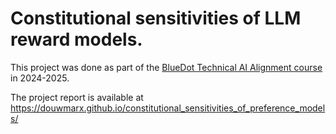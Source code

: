 # Constitutional sensitivities of LLM reward models.






This project was done as part of the [BlueDot Technical AI Alignment course](https://aisafetyfundamentals.com/alignment/)  in 2024-2025.


The project report is available at https://douwmarx.github.io/constitutional_sensitivities_of_preference_models/